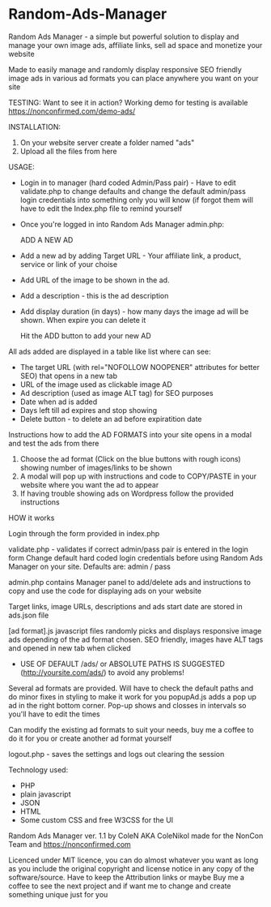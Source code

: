 # Random-Ads-Manager
Random Ads Manager - a simple but powerful solution to display and manage your own image ads, 
affiliate links, sell ad space and monetize your website

Made to easily manage and randomly display responsive SEO friendly image ads in various ad formats 
you can place anywhere you want on your site

TESTING:
Want to see it in action?
Working demo for testing is available https://nonconfirmed.com/demo-ads/


INSTALLATION:
1. On your website server create a folder named "ads"
2. Upload all the files from here


USAGE:

- Login in to manager (hard coded Admin/Pass pair) - Have to edit validate.php to change defaults
  and change the default admin/pass login credentials into something only you will know
  (if forgot them will have to edit the Index.php file to remind yourself
- Once you're logged in into Random Ads Manager admin.php:
  
    
  ADD A NEW AD
  
- Add a new ad by adding Target URL - Your affiliate link, a product, service or link of your choise
- Add URL of the image to be shown in the ad.
- Add a description - this is the ad description
- Add display duration (in days) - how many days the image ad will be shown. When expire you can delete it

  Hit the ADD button to add your new AD
  

All ads added are displayed in a table like list where can see:

- The target URL (with rel="NOFOLLOW NOOPENER" attributes for better SEO) that opens in a new tab
- URL of the image used as clickable image AD
- Ad description (used as image ALT tag) for SEO purposes
- Date when ad is added
- Days left till ad expires and stop showing
- Delete button - to delete an ad before expiratition date


Instructions how to add the AD FORMATS into your site opens in a modal and test the ads from there

1. Choose the ad format (Click on the blue buttons with rough icons) showing number of images/links to be shown
2. A modal will pop up with instructions and code to COPY/PASTE in your website where you want the ad to appear
3. If having trouble showing ads on Wordpress follow the provided instructions


HOW it works

Login through the form provided in index.php 

validate.php - validates if correct admin/pass pair is entered in the login form
Change default hard coded login credentials before using Random Ads Manager on your site. Defaults are: admin / pass

admin.php contains Manager panel to add/delete ads and instructions to copy and use the code for displaying ads on your website

Target links, image URLs, descriptions and ads start date are stored in ads.json file

[ad format].js javascript files randomly picks and displays responsive image ads depending of the ad format chosen. SEO friendly,
images have ALT tags and opened in new tab when clicked

  - USE OF DEFAULT /ads/ or ABSOLUTE PATHS IS SUGGESTED (http://yoursite.com/ads/) to avoid any problems!

Several ad formats are provided. Will have to check the default paths and do minor fixes in styling to make it work for you
popupAd.js adds a pop up ad in the right bottom corner. Pop-up shows and closses in intervals so you'll have to edit the times

Can modify the existing ad formats to suit your needs, buy me a coffee to do it for you or create another ad format yourself

logout.php - saves the settings and logs out clearing the session


Technology used:
- PHP
- plain javascript
- JSON
- HTML
- Some custom CSS and free W3CSS for the UI
  

Random Ads Manager ver. 1.1 by ColeN AKA ColeNikol made for the NonCon Team and https://nonconfirmed.com

Licenced under MIT licence, you can do almost whatever you want as long as you include the original copyright 
and license notice in any copy of the software/source. Have to keep the Attribution links or maybe
Buy me a coffee to see the next project and if want me to change and create something unique just for you
